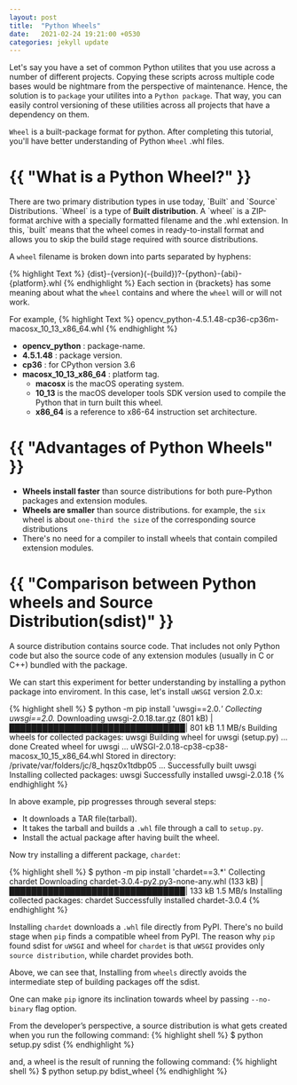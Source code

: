 ```yaml
---
layout: post
title:  "Python Wheels"
date:   2021-02-24 19:21:00 +0530
categories: jekyll update
---
```


Let's say you have a set of common Python utilites that you use across a number of different projects. Copying these scripts across multiple code bases would be nightmare from the perspective of maintenance. Hence, the solution is to `package` your utilites into a `Python package`. That way, you can easily control versioning of these utilities across all projects that have a dependency on them.

`Wheel` is a built-package format for python. After completing this tutorial, you'll have better understanding of Python `Wheel` .whl files. 

<h1>{{ "What is a Python Wheel?" }}</h1>
There are two primary distribution types in use today, `Built` and `Source` Distributions. `Wheel` is a type of <B>Built distribution</B>. A `wheel` is a ZIP-format archive with a specially formatted filename and the .whl extension. In this, `built` means that the wheel comes in ready-to-install format and allows you to skip the build stage required with source distributions. 

A `wheel` filename is broken down into parts separated by hyphens:

{% highlight Text %}
{dist}-{version}(-{build})?-{python}-{abi}-{platform}.whl
{% endhighlight %}
Each section in {brackets} has some meaning about what the `wheel` contains and where the `wheel` will or will not work. 

For example, 
{% highlight Text %}
opencv_python-4.5.1.48-cp36-cp36m-macosx_10_13_x86_64.whl
{% endhighlight %}

* <B>opencv_python</B> : package-name.
* <B>4.5.1.48</B> : package version.
* <B>cp36</B> : for CPython version 3.6
* <B>macosx_10_13_x86_64</B> : platform tag.
    * <B>macosx</B> is the macOS operating system.
    * <B>10_13</B> is the macOS developer tools SDK version used to compile the Python that in turn built this wheel. 
    * <B>x86_64</B> is a reference to x86-64 instruction set architecture.


<h1>{{ "Advantages of Python Wheels" }}</h1>

* <B>Wheels install faster</B> than source distributions for both pure-Python packages and extension modules. 
* <B>Wheels are smaller</B> than source distributions. for example, the `six` wheel is about `one-third the size` of the corresponding source distributions
* There's no need for a compiler to install wheels that contain compiled extension modules. 

<h1>{{ "Comparison between Python wheels and Source Distribution(sdist)" }}</h1>
A source distribution contains source code. That includes not only Python code but also the source code of any extension modules (usually in C or C++) bundled with the package.

We can start this experiment for better understanding by installing a python package into enviroment. 
In this case, let's install `uWSGI` version 2.0.x:

{% highlight shell %}
$ python -m pip install 'uwsgi==2.0.*'
Collecting uwsgi==2.0.*
  Downloading uwsgi-2.0.18.tar.gz (801 kB)
     |████████████████████████████████| 801 kB 1.1 MB/s
Building wheels for collected packages: uwsgi
  Building wheel for uwsgi (setup.py) ... done
  Created wheel for uwsgi ... uWSGI-2.0.18-cp38-cp38-macosx_10_15_x86_64.whl
  Stored in directory: /private/var/folders/jc/8_hqsz0x1tdbp05 ...
Successfully built uwsgi
Installing collected packages: uwsgi
Successfully installed uwsgi-2.0.18
{% endhighlight %}

In above example, pip progresses through several steps:
* It downloads a TAR file(tarball).
* It takes the tarball and builds a `.whl` file through a call to `setup.py`.
* Install the actual package after having built the wheel.

Now try installing a different package, `chardet`:

{% highlight shell %}
$ python -m pip install 'chardet==3.*'
Collecting chardet
  Downloading chardet-3.0.4-py2.py3-none-any.whl (133 kB)
     |████████████████████████████████| 133 kB 1.5 MB/s
Installing collected packages: chardet
Successfully installed chardet-3.0.4
{% endhighlight %}

Installing `chardet` downloads a `.whl` file directly from PyPI. There's no build stage when `pip` finds a compatible wheel from PyPI.
The reason why `pip` found sdist for `uWSGI` and wheel for `chardet` is that `uWSGI` provides only `source distribution`, while chardet provides both. 

Above, we can see that, Installing from `wheels` directly avoids the intermediate step of building packages off the sdist. 

One can make `pip` ignore its inclination towards wheel by passing `--no-binary` flag option.

From the developer’s perspective, a source distribution is what gets created when you run the following command:
{% highlight shell %}
$ python setup.py sdist
{% endhighlight %}

and, a wheel is the result of running the following command:
{% highlight shell %}
$ python setup.py bdist_wheel
{% endhighlight %}
